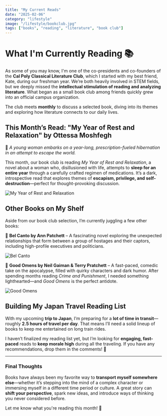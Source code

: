 ```yaml
---
title: "My Current Reads"
date: "2025-02-06"
category: "lifestyle"
image: "/lifestyle/bookclub.jpg"
tags: ["books", "reading", "literature", "book club"]
---
```


# **What I'm Currently Reading 📚**

As some of you may know, I'm one of the co-presidents and co-founders of the **Cal Poly Classical Literature Club**, which I started with my best friend, Kate, during our freshman year. We’re both heavily involved in STEM fields, but we deeply missed the **intellectual stimulation of reading and analyzing literature**. What began as a small book club among friends quickly grew into an official campus organization.

The club meets **monthly** to discuss a selected book, diving into its themes and exploring how literature connects to our daily lives.

## **This Month’s Read: "My Year of Rest and Relaxation" by Ottessa Moshfegh**
📖 *A young woman embarks on a year-long, prescription-fueled hibernation in an attempt to escape the world.*

This month, our book club is reading *My Year of Rest and Relaxation*, a novel about a woman who, disillusioned with life, attempts to **sleep for an entire year** through a carefully crafted regimen of medications. It’s a dark, introspective read that explores themes of **escapism, privilege, and self-destruction**—perfect for thought-provoking discussion.

![My Year of Rest and Relaxation](/lifestyle/my-year-of-rest-and-relaxation.jpg)

## **Other Books on My Shelf**
Aside from our book club selection, I’m currently juggling a few other books:

📖 **Bel Canto by Ann Patchett** – A fascinating novel exploring the unexpected relationships that form between a group of hostages and their captors, including high-profile executives and politicians.

![Bel Canto](/lifestyle/bel-canto.jpg)

📖 **Good Omens by Neil Gaiman & Terry Pratchett** – A fast-paced, comedic take on the apocalypse, filled with quirky characters and dark humor. After spending months reading *Crime and Punishment*, I needed something lighthearted—and *Good Omens* is the perfect antidote.

![Good Omens](/lifestyle/good-omens.jpg)

## **Building My Japan Travel Reading List**
With my upcoming **trip to Japan**, I’m preparing for a **lot of time in transit**—roughly **2.5 hours of travel per day**. That means I’ll need a solid lineup of books to keep me entertained on long train rides.

I haven’t finalized my reading list yet, but I’m looking for **engaging, fast-paced** reads to **keep morale high** during all the traveling. If you have any recommendations, drop them in the comments! 💬

---

### **Final Thoughts**
Books have always been my favorite way to **transport myself somewhere else**—whether it’s stepping into the mind of a complex character or immersing myself in a different time period or culture. A great story can **shift your perspective**, spark new ideas, and introduce ways of thinking you never considered before.

Let me know what you're reading this month! 💬